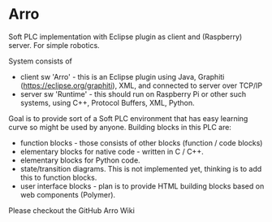 # Arro
Soft PLC implementation with Eclipse plugin as client and (Raspberry) server. For simple robotics.

System consists of
- client sw 'Arro' - this is an Eclipse plugin using Java, Graphiti (https://eclipse.org/graphiti), XML, and connected to server over TCP/IP
- server sw 'Runtime' - this should run on Raspberry Pi or other such systems, using C++, Protocol Buffers, XML, Python.

Goal is to provide sort of a Soft PLC environment that has easy learning curve so might be used by anyone. Building blocks in this PLC are:
- function blocks - those consists of other blocks (function / code blocks)
- elementary blocks for native code - written in C / C++.
- elementary blocks for Python code.
- state/transition diagrams. This is not implemented yet, thinking is to add this to function blocks.
- user interface blocks - plan is to provide HTML building blocks based on web components (Polymer).

Please checkout the GitHub Arro Wiki
